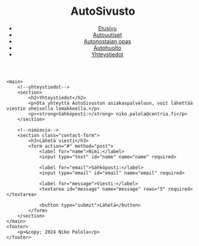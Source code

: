 <!--perus määrittelyt-->
<!DOCTYPE html>
<html lang="fi">
<head>
    <meta charset="UTF-8">
    <meta name="viewport" content="width=device-width, initial-scale=1.0">
    <!--title ja iconi-->
    <title>AutoSivusto - Yhteystiedot</title>
    <link rel="stylesheet" href="yhteystiedot.css">
    <link rel="icon" type="image/xicon" href="../Kuvat/favicon.ico">
</head>
<!--Näkyvä osio alkaa-->
<body>
    <header>
        <h1>AutoSivusto</h1>
        <nav>
            <!--Navigointi-->
            <ul>
                <li><a href="index.html">Etusivu</a></li>
                <li><a href="uutiset.html">Autouutiset</a></li>
                <li><a href="opas.html">Autonostajan opas</a></li>
                <li><a href="huolto.html">Autohuolto</a></li>
                <li><a href="yhteystiedot.html">Yhteystiedot</a></li>
            </ul>
        </nav>
    </header>

    <main>
        <!--yhteystiedot-->
        <section>
            <h2>Yhteystiedot</h2>
            <p>Ota yhteyttä AutoSivuston asiakaspalveluun, voit lähettää viestin oheisella lomakkeella.</p>
            <p><strong>Sähköposti:</strong> niko.palola@centria.fi</p>
        </section>

        <!--nimiosio-->
        <section class="contact-form">
            <h3>Lähetä viesti</h3>
            <form action="#" method="post">
                <label for="name">Nimi:</label>
                <input type="text" id="name" name="name" required>
<!--sähköpostiosio-->
                <label for="email">Sähköposti:</label>
                <input type="email" id="email" name="email" required>
<!--viestiosio-->
                <label for="message">Viesti:</label>
                <textarea id="message" name="message" rows="5" required></textarea>
<!--lähetä nappi-->
                <button type="submit">Lähetä</button>
            </form>
        </section>
    </main>
    <footer>
        <p>&copy; 2024 Niko Palola</p>
    </footer>
</body>
</html>
